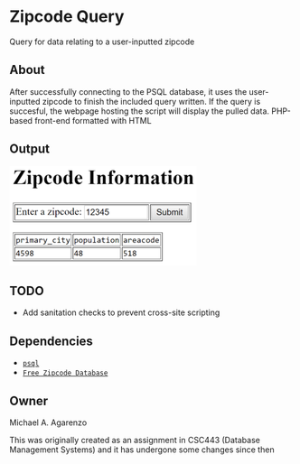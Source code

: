 # Zipcode Query

Query for data relating to a user-inputted zipcode

## About

After successfully connecting to the PSQL database, it uses the user-inputted zipcode to finish the included query written. If the query is succesful, the webpage hosting the script will display the pulled data. PHP-based front-end formatted with HTML

## Output

![](https://github.com/magarenzo/zipcode-query/blob/master/media/query.png)

## TODO

* Add sanitation checks to prevent cross-site scripting

## Dependencies

* [`psql`](https://help.ubuntu.com/lts/serverguide/postgresql.html)
* [`Free Zipcode Database`](http://federalgovernmentzipcodes.us/)

## Owner

Michael A. Agarenzo

This was originally created as an assignment in CSC443 (Database Management Systems) and it has undergone some changes since then
